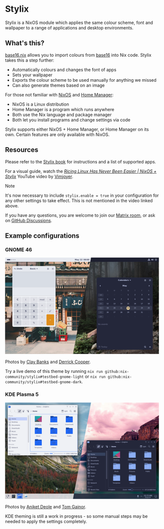 # Stylix

Stylix is a NixOS module which applies the same colour scheme, font and
wallpaper to a range of applications and desktop environments.

## What's this?

[base16.nix](https://github.com/SenchoPens/base16.nix#readme) allows you to
import colours from [base16](https://github.com/chriskempson/base16#readme)
into Nix code. Stylix takes this a step further:

- Automatically colours and changes the font of apps
- Sets your wallpaper
- Exports the colour scheme to be used manually for anything we missed
- Can also generate themes based on an image

For those not familiar with [NixOS](https://nixos.org/) and
[Home Manager](https://github.com/nix-community/home-manager#readme):

- NixOS is a Linux distribution
- Home Manager is a program which runs anywhere
- Both use the Nix language and package manager
- Both let you install programs and change settings via code

Stylix supports either NixOS + Home Manager, or Home Manager on its own.
Certain features are only available with NixOS.

## Resources

Please refer to the [Stylix book](https://danth.github.io/stylix/)
for instructions and a list of supported apps.

For a visual guide, watch the [*Ricing Linux Has Never Been Easier | NixOS +
Stylix*](https://youtu.be/ljHkWgBaQWU) YouTube video by
[Vimjoyer](https://www.youtube.com/@vimjoyer).

> [!NOTE]
>
> It's now necessary to include `stylix.enable = true` in your configuration
> for any other settings to take effect. This is not mentioned in the video
> linked above.

If you have any questions, you are welcome to
join our [Matrix room](https://matrix.to/#/#stylix:danth.me),
or ask on [GitHub Discussions](https://github.com/nix-community/stylix/discussions).

## Example configurations

### GNOME 46

![GNOME 46](./gnome.png)

Photos by [Clay Banks](https://unsplash.com/photos/three-bicycles-parked-in-front-of-building-hwLAI5lRhdM)
and [Derrick Cooper](https://unsplash.com/photos/brown-road-in-forest-during-daytime-L505cPnmIds).

Try a live demo of this theme by running
`nix run github:nix-community/stylix#testbed-gnome-light` or
`nix run github:nix-community/stylix#testbed-gnome-dark`.

### KDE Plasma 5

![KDE Plasma 5](./kde.png)

Photos by [Aniket Deole](https://unsplash.com/photos/mountain-surrounded-by-trees-under-cloudy-sky-T-tOgjWZ0fQ)
and [Tom Gainor](https://unsplash.com/photos/landscape-photography-of-body-of-water-overlooking-mountain-range-ZqLeQDjY6fY).

KDE theming is still a work in progress - so some manual steps may be needed
to apply the settings completely.
